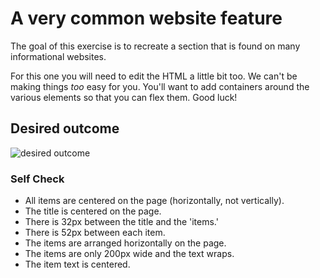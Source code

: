 # A very common website feature

The goal of this exercise is to recreate a section that is found on many 
informational websites.

For this one you will need to edit the HTML a little bit too. We can't be making 
things _too_ easy for you. You'll want to add containers around the various 
elements so that you can flex them. Good luck!

## Desired outcome

![desired outcome](./desired-outcome.png)

### Self Check

- All items are centered on the page (horizontally, not vertically).
- The title is centered on the page.
- There is 32px between the title and the 'items.'
- There is 52px between each item.
- The items are arranged horizontally on the page.
- The items are only 200px wide and the text wraps.
- The item text is centered.
